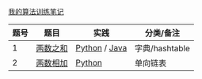 [我的算法训练笔记](https://leetcode-cn.com/profile/articles/)

| 题号  | 题目 | 实践 | 分类/备注 |
| ------------- | ------------- | ------------- | ------------- |
| 1  | [两数之和](https://leetcode-cn.com/problems/two-sum/)  | [Python](./src/leetcode/python/problem1/) / [Java](./src/leetcode/java/leetcode-problems/src/main/java/io/github/geextudio/solutions/Solution1.java)  |  字典/hashtable  |
| 2  | [两数相加](https://leetcode-cn.com/problems/add-two-numbers/)  | [Python](./src/leetcode/python/problem2/)  |  单向链表  |
